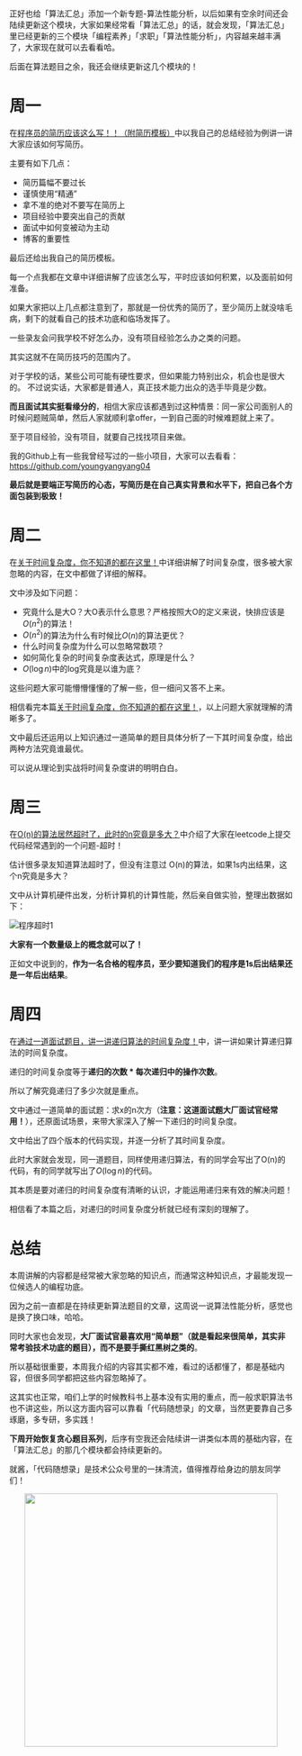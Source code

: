 


<p align="center">
  <a href="https://mp.weixin.qq.com/s/QVF6upVMSbgvZy8lHZS3CQ"><img src="https://img.shields.io/badge/知识星球-代码随想录-blue" alt=""></a>
  <a href="https://mp.weixin.qq.com/s/b66DFkOp8OOxdZC_xLZxfw"><img src="https://img.shields.io/badge/刷题-微信群-green" alt=""></a>
  <a href="https://img-blog.csdnimg.cn/20201210231711160.png"><img src="https://img.shields.io/badge/公众号-代码随想录-brightgreen" alt=""></a>
  <a href="https://space.bilibili.com/525438321"><img src="https://img.shields.io/badge/B站-代码随想录-orange" alt=""></a>
</p>


正好也给「算法汇总」添加一个新专题-算法性能分析，以后如果有空余时间还会陆续更新这个模块，大家如果经常看「算法汇总」的话，就会发现，「算法汇总」里已经更新的三个模块「编程素养」「求职」「算法性能分析」，内容越来越丰满了，大家现在就可以去看看哈。

后面在算法题目之余，我还会继续更新这几个模块的！

# 周一

在[程序员的简历应该这么写！！（附简历模板）](https://programmercarl.com/前序/程序员简历.html)中以我自己的总结经验为例讲一讲大家应该如何写简历。

主要有如下几点：

* 简历篇幅不要过长
* 谨慎使用“精通”
* 拿不准的绝对不要写在简历上
* 项目经验中要突出自己的贡献
* 面试中如何变被动为主动
* 博客的重要性

最后还给出我自己的简历模板。

每一个点我都在文章中详细讲解了应该怎么写，平时应该如何积累，以及面前如何准备。

如果大家把以上几点都注意到了，那就是一份优秀的简历了，至少简历上就没啥毛病，剩下的就看自己的技术功底和临场发挥了。

一些录友会问我学校不好怎么办，没有项目经验怎么办之类的问题。

其实这就不在简历技巧的范围内了。

对于学校的话，某些公司可能有硬性要求，但如果能力特别出众，机会也是很大的。 不过说实话，大家都是普通人，真正技术能力出众的选手毕竟是少数。

**而且面试其实挺看缘分的**，相信大家应该都遇到过这种情景：同一家公司面别人的时候问题贼简单，然后人家就顺利拿offer，一到自己面的时候难题就上来了。

至于项目经验，没有项目，就要自己找找项目来做。

我的Github上有一些我曾经写过的一些小项目，大家可以去看看：https://github.com/youngyangyang04

**最后就是要端正写简历的心态，写简历是在自己真实背景和水平下，把自己各个方面包装到极致！**


# 周二

在[关于时间复杂度，你不知道的都在这里！](https://programmercarl.com/前序/关于时间复杂度，你不知道的都在这里！.html)中详细讲解了时间复杂度，很多被大家忽略的内容，在文中都做了详细的解释。

文中涉及如下问题：

* 究竟什么是大O？大O表示什么意思？严格按照大O的定义来说，快排应该是$O(n^2)$的算法！
* $O(n^2)$的算法为什么有时候比$O(n)$的算法更优？
* 什么时间复杂度为什么可以忽略常数项？
* 如何简化复杂的时间复杂度表达式，原理是什么？
* $O(\log n)$中的log究竟是以谁为底？

这些问题大家可能懵懵懂懂的了解一些，但一细问又答不上来。

相信看完本篇[关于时间复杂度，你不知道的都在这里！](https://programmercarl.com/前序/关于时间复杂度，你不知道的都在这里！.html)，以上问题大家就理解的清晰多了。

文中最后还运用以上知识通过一道简单的题目具体分析了一下其时间复杂度，给出两种方法究竟谁最优。

可以说从理论到实战将时间复杂度讲的明明白白。


# 周三

在[O(n)的算法居然超时了，此时的n究竟是多大？](https://programmercarl.com/前序/On的算法居然超时了，此时的n究竟是多大？.html)中介绍了大家在leetcode上提交代码经常遇到的一个问题-超时！

估计很多录友知道算法超时了，但没有注意过 O(n)的算法，如果1s内出结果，这个n究竟是多大？

文中从计算机硬件出发，分析计算机的计算性能，然后亲自做实验，整理出数据如下：


![程序超时1](https://code-thinking-1253855093.file.myqcloud.com/pics/20201208231559175-20230310133304038.png)

**大家有一个数量级上的概念就可以了！**

正如文中说到的，**作为一名合格的程序员，至少要知道我们的程序是1s后出结果还是一年后出结果**。


# 周四

在[通过一道面试题目，讲一讲递归算法的时间复杂度！](https://programmercarl.com/前序/通过一道面试题目，讲一讲递归算法的时间复杂度！.html)中，讲一讲如果计算递归算法的时间复杂度。

递归的时间复杂度等于**递归的次数 * 每次递归中的操作次数**。

所以了解究竟递归了多少次就是重点。

文中通过一道简单的面试题：求x的n次方（**注意：这道面试题大厂面试官经常用！**），还原面试场景，来带大家深入了解一下递归的时间复杂度。

文中给出了四个版本的代码实现，并逐一分析了其时间复杂度。

此时大家就会发现，同一道题目，同样使用递归算法，有的同学会写出了O(n)的代码，有的同学就写出了$O(\log n)$的代码。

其本质是要对递归的时间复杂度有清晰的认识，才能运用递归来有效的解决问题！

相信看了本篇之后，对递归的时间复杂度分析就已经有深刻的理解了。


# 总结

本周讲解的内容都是经常被大家忽略的知识点，而通常这种知识点，才最能发现一位候选人的编程功底。

因为之前一直都是在持续更新算法题目的文章，这周说一说算法性能分析，感觉也是换了换口味，哈哈。

同时大家也会发现，**大厂面试官最喜欢用“简单题”（就是看起来很简单，其实非常考验技术功底的题目），而不是要手撕红黑树之类的**。

所以基础很重要，本周我介绍的内容其实都不难，看过的话都懂了，都是基础内容，但很多同学都把这些内容忽略掉了。

这其实也正常，咱们上学的时候教科书上基本没有实用的重点，而一般求职算法书也不讲这些，所以这方面内容可以靠看「代码随想录」的文章，当然更要靠自己多琢磨，多专研，多实践！

**下周开始恢复贪心题目系列**，后序有空我还会陆续讲一讲类似本周的基础内容，在「算法汇总」的那几个模块都会持续更新的。

就酱，「代码随想录」是技术公众号里的一抹清流，值得推荐给身边的朋友同学们！


<div align="center"><img src=https://code-thinking.cdn.bcebos.com/pics/01二维码.jpg width=450> </img></div>

